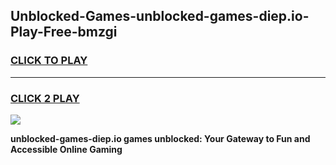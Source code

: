 
## Unblocked-Games-unblocked-games-diep.io-Play-Free-bmzgi
<h3>
<a href="https://premium76.site?title=unblocked-games-diep.io&ref=15A">CLICK TO PLAY</a></h3>
<hr>

<h3>
<a href="https://premium76.site?title=unblocked-games-diep.io&ref=15A">CLICK 2 PLAY</a>
  
</h3>

<a href="https://premium76.site?title=unblocked-games-diep.io&ref=15A"><img src="https://clearcache.store/games.png"></a>


**unblocked-games-diep.io games unblocked: Your Gateway to Fun and Accessible Online Gaming**
